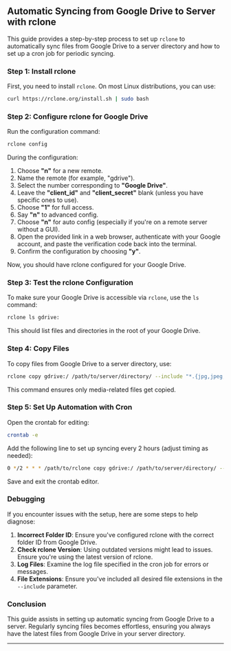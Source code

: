 ## Automatic Syncing from Google Drive to Server with rclone

This guide provides a step-by-step process to set up `rclone` to automatically sync files from Google Drive to a server directory and how to set up a cron job for periodic syncing.

### Step 1: Install rclone

First, you need to install `rclone`. On most Linux distributions, you can use:

```bash
curl https://rclone.org/install.sh | sudo bash
```

### Step 2: Configure rclone for Google Drive

Run the configuration command:

```bash
rclone config
```

During the configuration:

1. Choose **"n"** for a new remote.
2. Name the remote (for example, "gdrive").
3. Select the number corresponding to **"Google Drive"**.
4. Leave the **"client_id"** and **"client_secret"** blank (unless you have specific ones to use).
5. Choose **"1"** for full access.
6. Say **"n"** to advanced config.
7. Choose **"n"** for auto config (especially if you're on a remote server without a GUI).
8. Open the provided link in a web browser, authenticate with your Google account, and paste the verification code back into the terminal.
9. Confirm the configuration by choosing **"y"**.

Now, you should have rclone configured for your Google Drive.

### Step 3: Test the rclone Configuration

To make sure your Google Drive is accessible via `rclone`, use the `ls` command:

```bash
rclone ls gdrive:
```

This should list files and directories in the root of your Google Drive.

### Step 4: Copy Files

To copy files from Google Drive to a server directory, use:

```bash
rclone copy gdrive:/ /path/to/server/directory/ --include "*.{jpg,jpeg,png,gif,webp,tiff,bmp,svg,mp4,mkv,avi,mp3,flac}"
```

This command ensures only media-related files get copied.

### Step 5: Set Up Automation with Cron

Open the crontab for editing:

```bash
crontab -e
```

Add the following line to set up syncing every 2 hours (adjust timing as needed):

```bash
0 */2 * * * /path/to/rclone copy gdrive:/ /path/to/server/directory/ --max-depth 1 --include "*.{jpg,jpeg,png,gif,webp,tiff,bmp,svg,mp4,mkv,avi,mp3,flac}" >> /path/to/logfile.log 2>&1
```

Save and exit the crontab editor.

### Debugging

If you encounter issues with the setup, here are some steps to help diagnose:

1. **Incorrect Folder ID**: Ensure you've configured rclone with the correct folder ID from Google Drive.
2. **Check rclone Version**: Using outdated versions might lead to issues. Ensure you're using the latest version of rclone.
3. **Log Files**: Examine the log file specified in the cron job for errors or messages.
4. **File Extensions**: Ensure you've included all desired file extensions in the `--include` parameter.

### Conclusion

This guide assists in setting up automatic syncing from Google Drive to a server. Regularly syncing files becomes effortless, ensuring you always have the latest files from Google Drive in your server directory.

---

